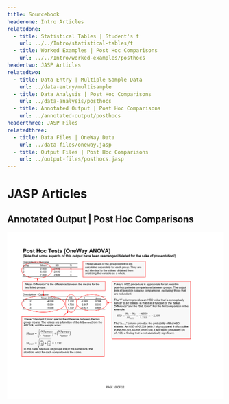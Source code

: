 ```yaml
---
title: Sourcebook
headerone: Intro Articles
relatedone:
  - title: Statistical Tables | Student's t
    url: ../../Intro/statistical-tables/t
  - title: Worked Examples | Post Hoc Comparisons
    url: ../../Intro/worked-examples/posthocs
headertwo: JASP Articles
relatedtwo:
  - title: Data Entry | Multiple Sample Data
    url: ../data-entry/multisample
  - title: Data Analysis | Post Hoc Comparisons
    url: ../data-analysis/posthocs
  - title: Annotated Output | Post Hoc Comparisons
    url: ../annotated-output/posthocs
headerthree: JASP Files
relatedthree:
  - title: Data Files | OneWay Data
    url: ../data-files/oneway.jasp
  - title: Output Files | Post Hoc Comparisons
    url: ../output-files/posthocs.jasp
---
```


# JASP Articles

## Annotated Output | Post Hoc Comparisons

<p align="center"><kbd><img src="posthocs.png"></kbd></p>
